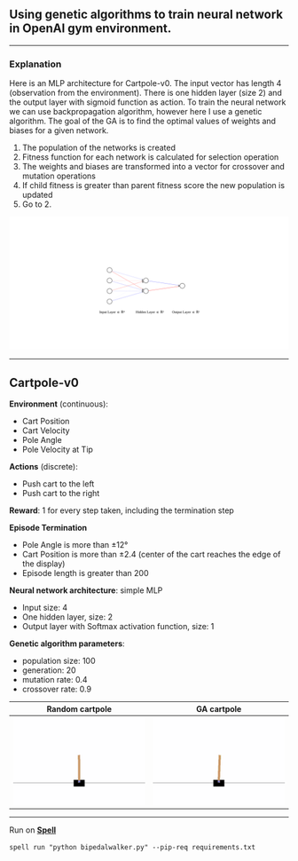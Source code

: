## Using genetic algorithms to train neural network in OpenAI gym environment. 
***

### Explanation

Here is an MLP architecture for Cartpole-v0. The input vector has length 4 (observation from the environment). 
There is one hidden layer (size 2) and the output layer with sigmoid function as action. 
To train the neural network we can use backpropagation algorithm, however here I use a genetic algorithm. 
The goal of the GA is to find the optimal values of weights and biases for a given network. 

1. The population of the networks is created
2. Fitness function for each network is calculated for selection operation
3. The weights and biases are transformed into a vector for crossover and mutation operations
4. If child fitness is greater than parent fitness score the new population is updated
5. Go to 2.
  
![mlp-cartpole](docs/cartpole/mlp_cartpole.svg)


***
## Cartpole-v0

**Environment** (continuous):
 - Cart Position
 - Cart Velocity
 - Pole Angle
 - Pole Velocity at Tip

**Actions** (discrete):
 - Push cart to the left
 - Push cart to the right 

**Reward**: 1 for every step taken, including the termination step

**Episode Termination**
 - Pole Angle is more than ±12°
 - Cart Position is more than ±2.4 (center of the cart reaches the edge of the display)
 - Episode length is greater than 200

**Neural network architecture**: simple MLP
 - Input size: 4
 - One hidden layer, size: 2
 - Output layer with Softmax activation function, size: 1
 
**Genetic algorithm parameters**:
 - population size: 100
 - generation: 20
 - mutation rate: 0.4
 - crossover rate: 0.9
 
 | Random cartpole   | GA cartpole           | 
| ------------- |:-------------:|
| ![cartpole-random](docs/cartpole/cartpole_random.gif)     | ![cartpole-random](docs/cartpole/cartpole_nn.gif) | $1600 |


***

Run on [**Spell**](https://web.spell.run/robjan/)
```shell script
spell run "python bipedalwalker.py" --pip-req requirements.txt
```